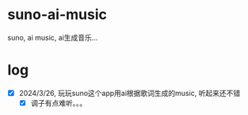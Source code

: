 # suno-ai-music
suno, ai music, ai生成音乐...
# log
- [x] 2024/3/26, 玩玩suno这个app用ai根据歌词生成的music, 听起来还不错
  - [x] 调子有点难听。。。 
